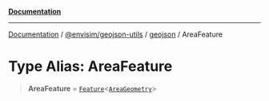 [**Documentation**](../../../../README.md)

---

[Documentation](../../../../README.md) / [@envisim/geojson-utils](../../README.md) / [geojson](../README.md) / AreaFeature

# Type Alias: AreaFeature

> **AreaFeature** = [`Feature`](Feature.md)\<[`AreaGeometry`](AreaGeometry.md)\>
